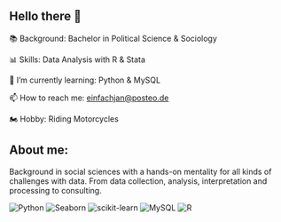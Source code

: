## Hello there 👋

📚 Background: Bachelor in Political Science & Sociology

📊 Skills: Data Analysis with R & Stata

🌱 I’m currently learning: Python & MySQL

📫 How to reach me: einfachjan@posteo.de

🏍️ Hobby: Riding Motorcycles

## About me: 
Background in social sciences with a hands-on mentality for all kinds of challenges with data. From data collection, analysis, interpretation and processing to consulting. 

![Python](https://img.shields.io/badge/Python-3776AB?style=flat&logo=python&logoColor=white)
![Seaborn](https://img.shields.io/badge/Seaborn-9E4F96?style=flat&logo=seaborn&logoColor=white)
![scikit-learn](https://img.shields.io/badge/scikit--learn-F7931E?style=flat&logo=scikit-learn&logoColor=white)
![MySQL](https://img.shields.io/badge/MySQL-000000?style=flat&logo=mysql&logoColor=white)
![R](https://img.shields.io/badge/R-276DC3?style=flat&logo=r&logoColor=white)
